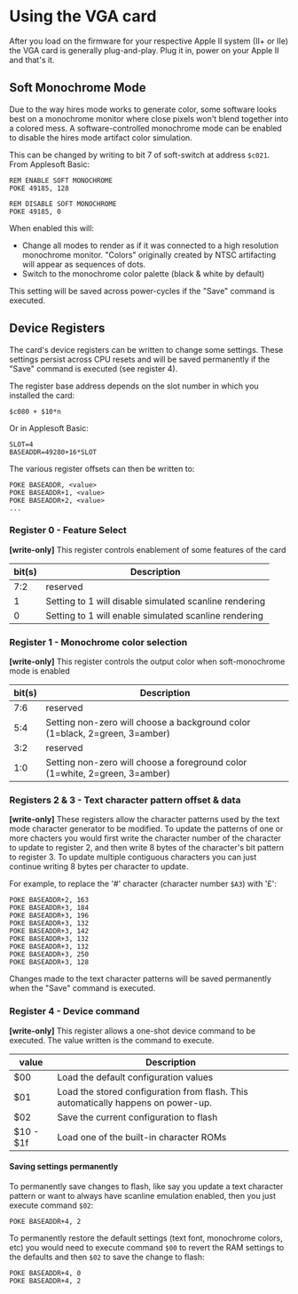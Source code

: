 # Using the VGA card

After you load on the firmware for your respective Apple II system (II+ or IIe)
the VGA card is generally plug-and-play. Plug it in, power on your Apple II
and that's it.


## Soft Monochrome Mode

Due to the way hires mode works to generate color, some software looks best on a monochrome
monitor where close pixels won't blend together into a colored mess. A software-controlled
monochrome mode can be enabled to disable the hires mode artifact color simulation.

This can be changed by writing to bit 7 of soft-switch at address `$c021`. From Applesoft Basic:

    REM ENABLE SOFT MONOCHROME
    POKE 49185, 128

    REM DISABLE SOFT MONOCHROME
    POKE 49185, 0

When enabled this will:
 * Change all modes to render as if it was connected to a high resolution monochrome monitor.
   "Colors" originally created by NTSC artifacting will appear as sequences of dots.
 * Switch to the monochrome color palette (black & white by default)

This setting will be saved across power-cycles if the "Save" command is executed.


## Device Registers

The card's device registers can be written to change some settings. These settings persist across
CPU resets and will be saved permanently if the "Save" command is executed (see register 4).

The register base address depends on the slot number in which you installed the card:

    $c080 + $10*n

Or in Applesoft Basic:

    SLOT=4
    BASEADDR=49280+16*SLOT

The various register offsets can then be written to:

    POKE BASEADDR, <value>
    POKE BASEADDR+1, <value>
    POKE BASEADDR+2, <value>
    ...


### Register 0 - Feature Select

**[write-only]**
This register controls enablement of some features of the card

| bit(s) | Description
| ------ | -----------
|  7:2   | reserved
|   1    | Setting to 1 will disable simulated scanline rendering
|   0    | Setting to 1 will enable simulated scanline rendering


### Register 1 - Monochrome color selection

**[write-only]**
This register controls the output color when soft-monochrome mode is enabled

| bit(s) | Description
| ------ | -----------
|  7:6   | reserved
|  5:4   | Setting non-zero will choose a background color (1=black, 2=green, 3=amber)
|  3:2   | reserved
|  1:0   | Setting non-zero will choose a foreground color (1=white, 2=green, 3=amber)


### Registers 2 & 3 - Text character pattern offset & data

**[write-only]**
These registers allow the character patterns used by the text mode character generator
to be modified. To update the patterns of one or more chacters you would first write the
character number of the character to update to register 2, and then write 8 bytes of the
character's bit pattern to register 3. To update multiple contiguous characters you can
just continue writing 8 bytes per character to update.

For example, to replace the '#' character (character number `$A3`) with '£':

    POKE BASEADDR+2, 163
    POKE BASEADDR+3, 184
    POKE BASEADDR+3, 196
    POKE BASEADDR+3, 132
    POKE BASEADDR+3, 142
    POKE BASEADDR+3, 132
    POKE BASEADDR+3, 132
    POKE BASEADDR+3, 250
    POKE BASEADDR+3, 128

Changes made to the text character patterns will be saved permanently when the "Save" command
is executed.


### Register 4 - Device command

**[write-only]**
This register allows a one-shot device command to be executed. The value written is the command
to execute.

|   value   | Description
| --------- | -----------
|    $00    | Load the default configuration values
|    $01    | Load the stored configuration from flash. This automatically happens on power-up.
|    $02    | Save the current configuration to flash
| $10 - $1f | Load one of the built-in character ROMs



#### Saving settings permanently

To permanently save changes to flash, like say you update a text character pattern or want to always
have scanline emulation enabled, then you just execute command `$02`:

    POKE BASEADDR+4, 2

To permanently restore the default settings (text font, monochrome colors, etc) you would need to execute
command `$00` to revert the RAM settings to the defaults and then `$02` to save the change to flash:

    POKE BASEADDR+4, 0
    POKE BASEADDR+4, 2

